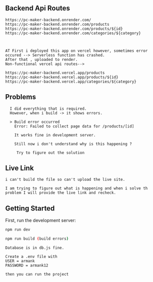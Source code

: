 
## Backend Api Routes

    https://pc-maker-backend.onrender.com/
    https://pc-maker-backend.onrender.com/products
    https://pc-maker-backend.onrender.com/products/${id}
    https://pc-maker-backend.onrender.com/categories/${category}



    AT First i deployed this app on vercel however, sometimes error occured --> Serverless function has crashed.
    After that , uploaded to render.
    Non-functional vercel api routes-->
    
    https://pc-maker-backend.vercel.app/products
    https://pc-maker-backend.vercel.app/products/${id}
    https://pc-maker-backend.vercel.app/categories/${category} 




## Problems

      I did everything that is required.
      However, when i build -> it shows errors.

      > Build error occurred
        Error: Failed to collect page data for /products/[id]

        It works fine in development server.

        Still now i don't understand why is this happening ?

         Try to figure out the solution

## Live Link

    i can't build the file so can't upload the live site.

    I am trying to figure out what is happening and when i solve th problem I will provide the live link and recheck.

## Getting Started

First, run the development server:

```bash
npm run dev

npm run build (build errors)
```

    Database is in db.js fine.

    Create a .env file with
    USER = armank
    PASSWORD = armank12

    then you can run the project


